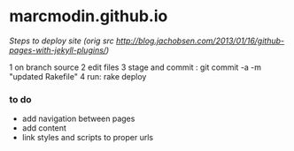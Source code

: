 marcmodin.github.io
===================

*Steps to deploy site (orig src http://blog.jachobsen.com/2013/01/16/github-pages-with-jekyll-plugins/)*

1 on branch source
2 edit files
3 stage and commit : git commit -a -m "updated Rakefile"
4 run: rake deploy

### to do

* add navigation between pages
* add content
* link styles and scripts to proper urls
